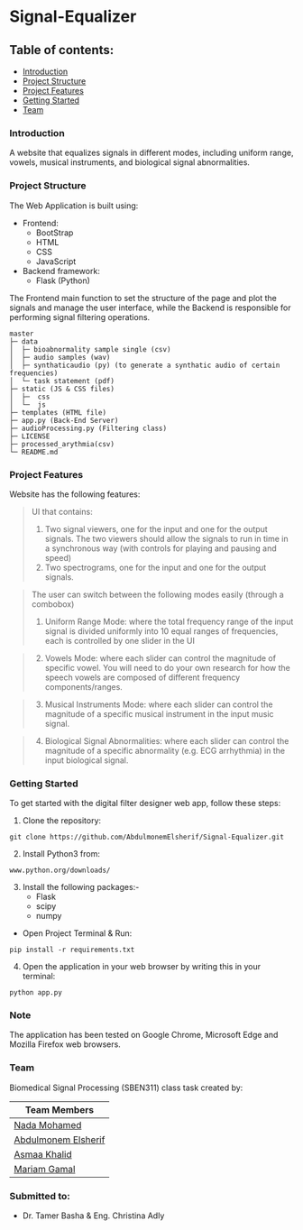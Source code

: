 # Signal-Equalizer
## Table of contents:
- [Introduction](#introduction)
- [Project Structure](#project-structure)
- [Project Features](#project-features)
- [Getting Started](#getting-started)
- [Team](#team)


### Introduction
A website that equalizes signals in different modes, including uniform range, vowels, musical instruments, and biological signal abnormalities.

### Project Structure
The Web Application is built using:
- Frontend:
  - BootStrap
  - HTML
  - CSS
  - JavaScript
- Backend framework:
  - Flask (Python)

The Frontend main function to set the structure of the page and plot the signals and manage
the user interface, while the Backend is responsible for performing signal filtering operations.

```
master
├─ data
│  ├─ bioabnormality sample single (csv)
│  ├─ audio samples (wav)
│  ├─ synthaticaudio (py) (to generate a synthatic audio of certain frequencies)
│  └─ task statement (pdf)
├─ static (JS & CSS files)
│  ├─  css
│  └─  js
├─ templates (HTML file)
├─ app.py (Back-End Server)
├─ audioProcessing.py (Filtering class)
├─ LICENSE
├─ processed_arythmia(csv)
└─ README.md
```

### Project Features
Website has the following features:
> UI that contains:
> 1. Two signal viewers, one for the input and one for the output signals. The two viewers should allow the 
signals to run in time in a synchronous way (with controls for playing and pausing and speed)
> 2. Two spectrograms, one for the input and one for the output signals.

> The user can switch between the following modes easily (through a combobox)
> 1. Uniform Range Mode: where the total frequency range of the input signal is divided uniformly into 10 equal 
ranges of frequencies, each is controlled by one slider in the UI

> 2. Vowels Mode: where each slider can control the magnitude of specific vowel. You will need to do your own 
research for how the speech vowels are composed of different frequency components/ranges.

> 3. Musical Instruments Mode: where each slider can control the magnitude of a specific musical instrument in 
the input music signal.

> 4. Biological Signal Abnormalities: where each slider can control the magnitude of a specific abnormality (e.g. 
ECG arrhythmia) in the input biological signal.


### Getting Started
To get started with the digital filter designer web app, follow these steps:

1. Clone the repository:
``` 
git clone https://github.com/AbdulmonemElsherif/Signal-Equalizer.git
``` 
2. Install Python3 from:
``` 
www.python.org/downloads/
```
3. Install the following packages:-
   - Flask
   - scipy
   - numpy
 - Open Project Terminal & Run:
```
pip install -r requirements.txt
```
4. Open the application in your web browser by writing this in your terminal:
```
python app.py
```

### Note
The application has been tested on Google Chrome, Microsoft Edge and Mozilla Firefox web browsers.

### Team
Biomedical Signal Processing (SBEN311) class task created by:

| Team Members                                  
|-------------------------------------------------------
| [Nada Mohamed](https://github.com/NadaAlfowey)
| [Abdulmonem Elsherif](https://github.com/AbdulmonemElsherif)   
| [Asmaa Khalid](https://github.com/asmaakhaledd) 
| [Mariam Gamal](https://github.com/mariamgamal70)
      

     

### Submitted to:
- Dr. Tamer Basha & Eng. Christina Adly

